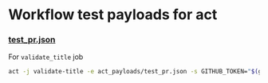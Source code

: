  

# Workflow test payloads for act

### [test_pr.json](test_pr.json)

For `validate_title` job

```sh
act -j validate-title -e act_payloads/test_pr.json -s GITHUB_TOKEN="$(gh auth token)"
```

